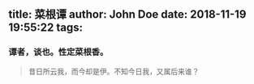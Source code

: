 title: 菜根谭
author: John Doe
date: 2018-11-19 19:55:22
tags:
---
### 谭者，谈也。性定菜根香。
> 昔日所云我，而今却是伊。不知今日我，又属后来谁？